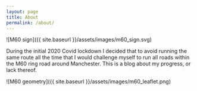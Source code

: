 ```yaml
---
layout: page
title: About
permalink: /about/
---
```


![M60 sign]({{ site.baseurl }}/assets/images/m60_sign.svg)

During the initial 2020 Covid lockdown I decided that to avoid running the same
route all the time that I would challenge myself to run all roads within the M60
ring road around Manchester. This is a blog about my progress, or lack thereof.

![M60 geometry]({{ site.baseurl }}/assets/images/m60_leaflet.png)